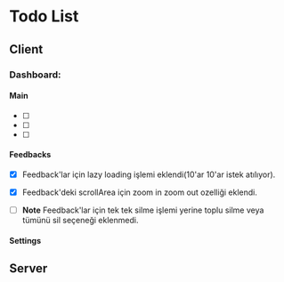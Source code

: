 # Todo List


## Client


### Dashboard:

#### Main
- [ ] 
- [ ] 
- [ ] 

#### Feedbacks

- [x] Feedback'lar için lazy loading işlemi eklendi(10'ar 10'ar istek atılıyor).
- [x] Feedback'deki scrollArea için zoom in zoom out ozelliği eklendi.
- [ ] **Note** Feedback'lar için tek tek silme işlemi yerine toplu silme veya tümünü sil seçeneği eklenmedi.


#### Settings



## Server
